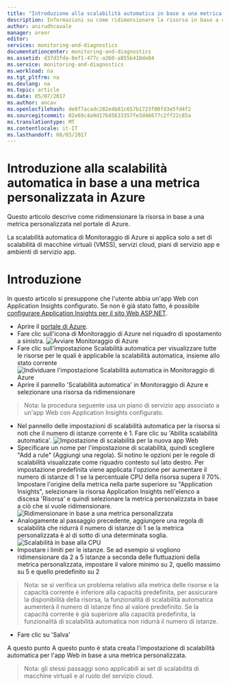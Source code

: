```yaml
---
title: "Introduzione alla scalabilità automatica in base a una metrica personalizzata in Azure | Microsoft Docs"
description: Informazioni su come ridimensionare la risorsa in base a una metrica personalizzata in Azure.
author: anirudhcavale
manager: orenr
editor: 
services: monitoring-and-diagnostics
documentationcenter: monitoring-and-diagnostics
ms.assetid: d37d3fda-8ef1-477c-a360-a855b418de84
ms.service: monitoring-and-diagnostics
ms.workload: na
ms.tgt_pltfrm: na
ms.devlang: na
ms.topic: article
ms.date: 05/07/2017
ms.author: ancav
ms.openlocfilehash: de8f7acadc282e4b81c657b1723f00fd3e5fd4f2
ms.sourcegitcommit: 02e69c4a9d17645633357fe3d46677c2ff22c85a
ms.translationtype: MT
ms.contentlocale: it-IT
ms.lasthandoff: 08/03/2017
---
```

# <a name="get-started-with-auto-scale-by-custom-metric-in-azure"></a>Introduzione alla scalabilità automatica in base a una metrica personalizzata in Azure
Questo articolo descrive come ridimensionare la risorsa in base a una metrica personalizzata nel portale di Azure.

La scalabilità automatica di Monitoraggio di Azure si applica solo a set di scalabilità di macchine virtuali (VMSS), servizi cloud, piani di servizio app e ambienti di servizio app. 

# <a name="lets-get-started"></a>Introduzione
In questo articolo si presuppone che l'utente abbia un'app Web con Application Insights configurato. Se non è già stato fatto, è possibile [configurare Application Insights per il sito Web ASP.NET][1].

- Aprire il [portale di Azure][2].
- Fare clic sull'icona di Monitoraggio di Azure nel riquadro di spostamento a sinistra.
  ![Avviare Monitoraggio di Azure][3]
- Fare clic sull'impostazione Scalabilità automatica per visualizzare tutte le risorse per le quali è applicabile la scalabilità automatica, insieme allo stato corrente ![Individuare l'impostazione Scalabilità automatica in Monitoraggio di Azure][4]
- Aprire il pannello 'Scalabilità automatica' in Monitoraggio di Azure e selezionare una risorsa da ridimensionare
> Nota: la procedura seguente usa un piano di servizio app associato a un'app Web con Application Insights configurato.
- Nel pannello delle impostazioni di scalabilità automatica per la risorsa si noti che il numero di istanze corrente è 1. Fare clic su 'Abilita scalabilità automatica'.
  ![Impostazione di scalabilità per la nuova app Web][5]
- Specificare un nome per l'impostazione di scalabilità, quindi scegliere "Add a rule" (Aggiungi una regola). Si notino le opzioni per le regole di scalabilità visualizzate come riquadro contesto sul lato destro. Per impostazione predefinita viene applicata l'opzione per aumentare il numero di istanze di 1 se la percentuale CPU della risorsa supera il 70%. Impostare l'origine della metrica nella parte superiore su "Application Insights", selezionare la risorsa Application Insights nell'elenco a discesa 'Risorsa' e quindi selezionare la metrica personalizzata in base a ciò che si vuole ridimensionare.
  ![Ridimensionare in base a una metrica personalizzata][6]
- Analogamente al passaggio precedente, aggiungere una regola di scalabilità che ridurrà il numero di istanze di 1 se la metrica personalizzata è al di sotto di una determinata soglia.
  ![Scalabilità in base alla CPU][7]
- Impostare i limiti per le istanze. Se ad esempio si vogliono ridimensionare da 2 a 5 istanze a seconda delle fluttuazioni della metrica personalizzata, impostare il valore minimo su 2, quello massimo su 5 e quello predefinito su 2
> Nota: se si verifica un problema relativo alla metrica delle risorse e la capacità corrente è inferiore alla capacità predefinita, per assicurare la disponibilità della risorsa, la funzionalità di scalabilità automatica aumenterà il numero di istanze fino al valore predefinito. Se la capacità corrente è già superiore alla capacità predefinita, la funzionalità di scalabilità automatica non ridurrà il numero di istanze.
- Fare clic su 'Salva'

A questo punto A questo punto è stata creata l'impostazione di scalabilità automatica per l'app Web in base a una metrica personalizzata.

> Nota: gli stessi passaggi sono applicabili ai set di scalabilità di macchine virtuali e al ruolo del servizio cloud.

<!--Reference-->
[1]: https://docs.microsoft.com/en-us/azure/application-insights/app-insights-asp-net
[2]: https://portal.azure.com
[3]: ./media/monitoring-autoscale-scale-by-custom-metric/azure-monitor-launch.png
[4]: ./media/monitoring-autoscale-scale-by-custom-metric/discover-autoscale-azure-monitor.png
[5]: ./media/monitoring-autoscale-scale-by-custom-metric/scale-setting-new-web-app.png
[6]: ./media/monitoring-autoscale-scale-by-custom-metric/scale-by-custom-metric.png
[7]: ./media/monitoring-autoscale-scale-by-custom-metric/autoscale-setting-custom-metrics-ai.png
